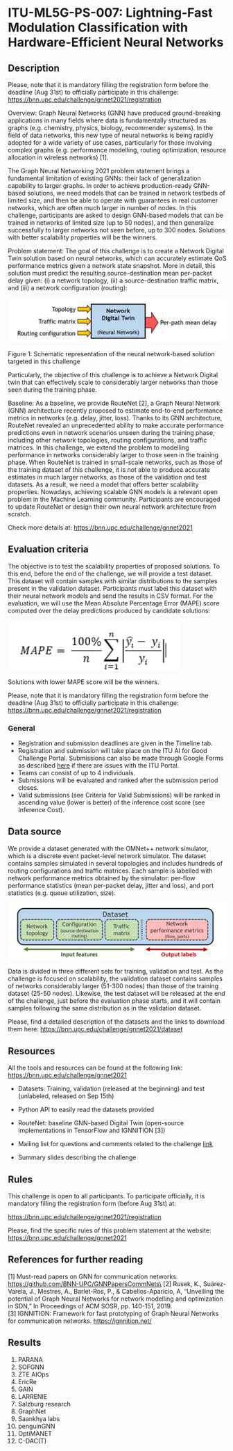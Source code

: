 # ITU-ML5G-PS-007: Lightning-Fast Modulation Classification with Hardware-Efficient Neural Networks

## Description
Please, note that it is mandatory filling the registration form before the deadline (Aug 31st) to officially participate in this challenge:
https://bnn.upc.edu/challenge/gnnet2021/registration


Overview:
Graph Neural Networks (GNN) have produced ground-breaking applications in many fields where data is fundamentally structured as graphs (e.g. chemistry, physics, biology, recommender systems). In the field of data networks, this new type of neural networks is being rapidly adopted for a wide variety of use cases, particularly for those involving complex graphs (e.g. performance modelling, routing optimization, resource allocation in wireless networks) [1].

The Graph Neural Networking 2021 problem statement brings a fundamental limitation of existing GNNs: their lack of generalization capability to larger graphs. In order to achieve production-ready GNN-based solutions, we need models that can be trained in network testbeds of limited size, and then be able to operate with guarantees in real customer networks, which are often much larger in number of nodes. In this challenge, participants are asked to design GNN-based models that can be trained in networks of limited size (up to 50 nodes), and then generalize successfully to larger networks not seen before, up to 300 nodes. Solutions with better scalability properties will be the winners.

Problem statement:
The goal of this challenge is to create a Network Digital Twin solution based on neural networks, which can accurately estimate QoS performance metrics given a network state snapshot. More in detail, this solution must predict the resulting source-destination mean per-packet delay given: (i) a network topology, (ii) a source-destination traffic matrix, and (iii) a network configuration (routing):

![fig](image1.JPG)

Figure 1: Schematic representation of the neural network-based solution targeted in this challenge

Particularly, the objective of this challenge is to achieve a Network Digital twin that can effectively scale to considerably larger networks than those seen during the training phase.

Baseline:
As a baseline, we provide RouteNet [2], a Graph Neural Network (GNN) architecture recently proposed to estimate end-to-end performance metrics in networks (e.g. delay, jitter, loss). Thanks to its GNN architecture, RouteNet revealed an unprecedented ability to make accurate performance predictions even in network scenarios unseen during the training phase, including other network topologies, routing configurations, and traffic matrices.
In this challenge, we extend the problem to modelling performance in networks considerably larger to those seen in the training phase. When RouteNet is trained in small-scale networks, such as those of the training dataset of this challenge, it is not able to produce accurate estimates in much larger networks, as those of the validation and test datasets. As a result, we need a model that offers better scalability properties. Nowadays, achieving scalable GNN models is a relevant open problem in the Machine Learning community.
Participants are encouraged to update RouteNet or design their own neural network architecture from scratch.

Check more details at:
https://bnn.upc.edu/challenge/gnnet2021
## Evaluation criteria

The objective is to test the scalability properties of proposed solutions. To this end, before the end of the challenge, we will provide a test dataset. This dataset will contain samples with similar distributions to the samples present in the validation dataset. Participants must label this dataset with their neural network models and send the results in CSV format. For the evaluation, we will use the Mean Absolute Percentage Error (MAPE) score computed over the delay predictions produced by candidate solutions:

![fig](image2.JPG)

Solutions with lower MAPE score will be the winners.

Please, note that it is mandatory filling the registration form before the deadline (Aug 31st) to officially participate in this challenge:
https://bnn.upc.edu/challenge/gnnet2021/registration

### General
- Registration and submission deadlines are given in the Timeline tab.
- Registration and submission will take place on the ITU AI for Good Challenge Portal. Submissions can also be made through Google Forms as described [here](https://github.com/Xilinx/brevitas-radioml-challenge-21/discussions/18) if there are issues with the ITU Portal.
- Teams can consist of up to 4 individuals.
-  Submissions will be evaluated and ranked after the submission period closes.
- Valid submissions (see Criteria for Valid Submissions) will be ranked in ascending value (lower is better) of the inference cost score (see Inference Cost).

## Data source
We provide a dataset generated with the OMNet++ network simulator, which is a discrete event packet-level network simulator. The dataset contains samples simulated in several topologies and includes hundreds of routing configurations and traffic matrices. Each sample is labelled with network performance metrics obtained by the simulator: per-flow performance statistics (mean per-packet delay, jitter and loss), and port statistics (e.g. queue utilization, size).

![fig](image3.JPG)

Data is divided in three different sets for training, validation and test. As the challenge is focused on scalability, the validation dataset contains samples of networks considerably larger (51-300 nodes) than those of the training dataset (25-50 nodes). Likewise, the test dataset will be released at the end of the challenge, just before the evaluation phase starts, and it will contain samples following the same distribution as in the validation dataset.

Please, find a detailed description of the datasets and the links to download them here:
https://bnn.upc.edu/challenge/gnnet2021/dataset


## Resources
All the tools and resources can be found at the following link:
https://bnn.upc.edu/challenge/gnnet2021

- Datasets: Training, validation (released at the beginning) and test (unlabeled, released on Sep 15th)
- Python API to easily read the datasets provided
- RouteNet: baseline GNN-based Digital Twin (open-source implementations in TensorFlow and IGNNITION [3])
- Mailing list for questions and comments related to the challenge [link](https://mail.bnn.upc.edu/cgi-bin/mailman/listinfo/challenge2021)

- Summary slides describing the challenge

## Rules
This challenge is open to all participants. To participate officially, it is mandatory filling the registration form (before Aug 31st) at:

https://bnn.upc.edu/challenge/gnnet2021/registration

Please, find the specific rules of this problem statement at the website:
https://bnn.upc.edu/challenge/gnnet2021
## References for further reading
[1] Must-read papers on GNN for communication networks. https://github.com/BNN-UPC/GNNPapersCommNets\
[2] Rusek, K., Suárez-Varela, J., Mestres, A., Barlet-Ros, P., & Cabellos-Aparicio, A, “Unveiling the potential of Graph Neural Networks for network modelling and optimization in SDN,” In Proceedings of ACM SOSR, pp. 140-151, 2019.\
[3] IGNNITION: Framework for fast prototyping of Graph Neural Networks for communication networks. https://ignnition.net/

## Results
1. PARANA
2. SOFGNN
3. ZTE AIOps
4. EricRe
5. GAIN
6. LARRENIE
7. Salzburg research
8. GraphNet
9. Saankhya labs
10. penguinGNN
11. OptiMANET
12. C-DAC(T)